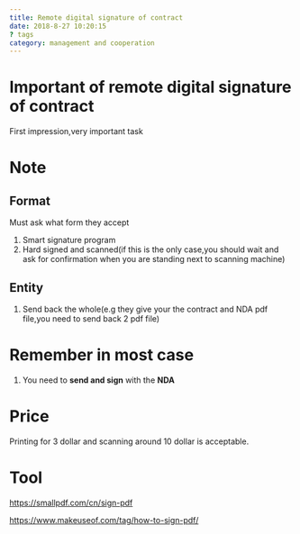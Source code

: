 ```yaml
---
title: Remote digital signature of contract
date: 2018-8-27 10:20:15
? tags
category: management and cooperation
---
```


# Important of remote digital signature of contract

First impression,very important task

# Note

## Format

Must ask what form they accept

1. Smart signature program
2. Hard signed and scanned(if this is the only case,you should wait and ask for confirmation when you are standing next to scanning machine)

## Entity

1. Send back the whole(e.g they give your the contract and NDA pdf file,you need to send back 2 pdf file)

# Remember in most case

1. You need to **send and sign** with the **NDA**

# Price

Printing for 3 dollar and scanning around 10 dollar is acceptable.

# Tool

https://smallpdf.com/cn/sign-pdf

https://www.makeuseof.com/tag/how-to-sign-pdf/
